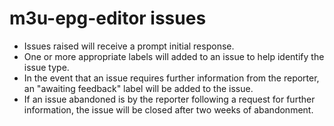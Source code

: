 # m3u-epg-editor issues
* Issues raised will receive a prompt initial response.
* One or more appropriate labels will added to an issue to help identify the issue type.
* In the event that an issue requires further information from the reporter, an "awaiting feedback" label will be added to the issue. 
* If an issue abandoned is by the reporter following a request for further information, the issue will be closed after two weeks of abandonment.
